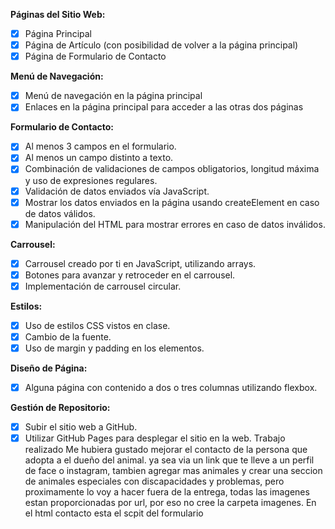 **Páginas del Sitio Web:**

- [x] Página Principal
- [x] Página de Artículo (con posibilidad de volver a la página principal)
- [x] Página de Formulario de Contacto

**Menú de Navegación:**

- [x] Menú de navegación en la página principal
- [x] Enlaces en la página principal para acceder a las otras dos páginas

**Formulario de Contacto:**

- [x] Al menos 3 campos en el formulario.
- [x] Al menos un campo distinto a texto.
- [x] Combinación de validaciones de campos obligatorios, longitud máxima y uso de expresiones regulares.
- [x] Validación de datos enviados vía JavaScript.
- [x] Mostrar los datos enviados en la página usando createElement en caso de datos válidos.
- [x] Manipulación del HTML para mostrar errores en caso de datos inválidos.

**Carrousel:**

- [x] Carrousel creado por ti en JavaScript, utilizando arrays.
- [x] Botones para avanzar y retroceder en el carrousel.
- [x] Implementación de carrousel circular.

**Estilos:**

- [x] Uso de estilos CSS vistos en clase.
- [x] Cambio de la fuente.
- [x] Uso de margin y padding en los elementos.

**Diseño de Página:**

- [x] Alguna página con contenido a dos o tres columnas utilizando flexbox.

**Gestión de Repositorio:**

- [x] Subir el sitio web a GitHub.
- [x] Utilizar GitHub Pages para desplegar el sitio en la web.
Trabajo realizado
Me hubiera gustado mejorar el contacto de la persona que adopta a el dueño del animal. ya sea via un link que te lleve a un perfil de face o instagram, tambien agregar mas animales y crear una seccion de animales especiales con discapacidades y problemas, pero proximamente lo voy a hacer fuera de la entrega, todas las imagenes estan proporcionadas por url, por eso no cree la carpeta imagenes. En el html contacto esta el scpit del formulario
